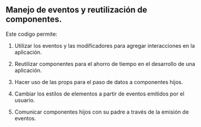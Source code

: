 ## Manejo de eventos y reutilización de componentes.

Este codigo permite:

1. Utilizar los eventos y las modificadores para agregar interacciones en la aplicación.

2. Reutilizar componentes para el ahorro de tiempo en el desarrollo de una aplicación.

3. Hacer uso de las props para el paso de datos a componentes hijos.

4. Cambiar los estilos de elementos a partir de eventos emitidos por el usuario.

5. Comunicar componentes hijos con su padre a través de la emisión de eventos.